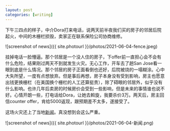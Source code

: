 ```yaml
---
layout: post
categories: [writing]
---
```


下午三四点的样子，中介Dora打来电话，说两天前半夜我们买的房子的邻居后院起火，中间的木栅栏损毁，卖家正在联系保险公司协商维修。

![screenshot of news]({{ site.photourl }}/photos/2021-06-04-fence.jpeg)

挂掉电话一脸懵逼。那个邻居是一个没人住的房子，下offer前一直担心会不会有什么危险，结果刚过两天不到就发生火灾。无心工作，开车去了趟San Jose看一眼到底是什么情况。那个邻居的房子正面看倒也还好，后院被烧的一塌糊涂。心中大失所望，一度有点想放弃。但是事后再想，房子本身没有受到影响，房主也愿意出钱更换栅栏（在美国换个栅栏的人工还算挺贵），除了碍眼的邻居外，似乎没有什么影响。也许几年后卖房的时候房价会受到一些影响，但是未来的事情谁也说不好。心情开朗一些，打电话给Dora，让她去斡旋，我要杀价3万。两天后，房主回信counter offer，肯给5000返现，跟预期差不太多，遂接受了。

这场火灾还上了当地[新闻](https://www.kron4.com/news/bay-area/fire-knocked-down-near-san-jose-high-school/)。真没想到会这么严重。

![screenshot of news]({{ site.photourl }}/photos/2021-06-04-新闻.png)